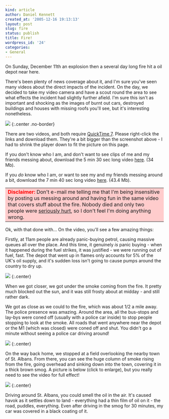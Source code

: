 ```yaml
---
kind: article
author: Daniel Kennett
created_at: '2005-12-16 19:13:13'
layout: post
slug: fire
status: publish
title: Fire!
wordpress_id: '24'
categories:
- General
---
```


On Sunday, December 11th an explosion then a several day long fire hit a oil depot near here. 

There's been plenty of news coverage about it, and I'm sure you've seen many videos about the direct impacts of the incident. On the day, we decided to take my video camera and have a scout round the area to see what effects the incident had slightly further afield. I'm sure this isn't as important and shocking as the images of burnt out cars, destroyed buildings and houses with missing roofs you'll see, but it's interesting nonetheless. 

<img src="/pictures/hemelfire/moviesc.jpg" />
{:.center .no-border}

<!--more-->

There are two videos, and both require <a href="http://www.apple.com/quicktime/download/">QuickTime 7</a>. Please right-click the links and download them. They're a bit bigger than the screenshot above - I had to shrink the player down to fit the picture on this page. 

If you don't know who I am, and don't want to see clips of me and my friends messing about, download the 5 min 30 sec long video <a href="/pictures/hemelfire/hemeleffects.mov">here</a>. (34 Mb).

If you <i>do</i> know who I am, or want to see my and my friends messing around a bit, download the 7 min 40 sec long video <a href="/pictures/hemelfire/fire-with-us.mov">here</a>. (43.4 Mb).

<table width="100%" border="0" cellspacing="0" cellpadding="4" bgcolor="#ffcccc">
<tr>
<td><font color="#FF0000"><b>Disclaimer:</b></font> Don't e-mail me telling me that I'm being insensitive by posting us messing around and having fun in the same video that covers stuff about the fire. Nobody died and only two people were <a href="http://news.bbc.co.uk/1/hi/uk/4517962.stm">seriously hurt</a>, so I don't feel I'm doing anything wrong.</td>
</tr>
</table>

Ok, with that done with... On the video, you'll see a few amazing things:

Firstly, at 11am people are already panic-buying petrol, causing massive queues all over the place. And this time, it genuinely <i>is</i> panic buying - when it happened during the fuel strikes, it was justified - we were running out of fuel, fast. The depot that went up in flames only accounts for 5% of the UK's oil supply, and it's sudden loss isn't going to cause pumps around the country to dry up. 

<img src="/pictures/hemelfire/map.png" />
{:.center}

When we got closer, we got under the smoke coming from the fire. It pretty much blocked out the sun, and it was still frosty about at midday - and still rather dark. 

We got as close as we could to the fire, which was about 1/2 a mile away. The police presence was amazing. Around the area, all the bus-stops and lay-bys were coned off (usually with a police car inside) to stop people stopping to look at the smoke. All roads that went anywhere near the depot or the M1 (which was closed) were coned off and shut. You didn't go a minute without seeing a police car driving around! 

<img src="/pictures/hemelfire/smoke.jpg" />
{:.center}

On the way back home, we stopped at a field overlooking the nearby town of St. Albans. From there, you can see the huge column of smoke rising from the fire, going overhead and sinking down into the town, covering it in a thick brown smog. A picture is below (click to enlarge), but you really need to see the video for full effect!

<a href="/pictures/hemelfire/smogpanoramabig.jpg"><img src="/pictures/hemelfire/smogpanorama.jpg" /></a>
{:.center}

Driving around St. Albans,  you could smell the oil in the air. It's caused havok as it settles down to land - everything had a thin film of oil on it - the road, puddles, everything. Even after driving in the smog for 30 minutes, my car was covered in a black coating of it. 